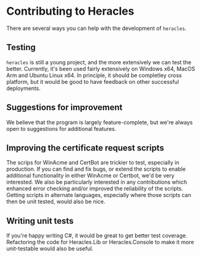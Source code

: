 # Contributing to Heracles

There are several ways you can help with the development of `heracles`.

## Testing

`heracles` is still a young project, and the more extensively we can test the better. Currently, it's been used fairly extensively on Windows x64, MacOS Arm and Ubuntu Linux x64. In principle, it should be completley cross platform, but it would be good to have feedback on other successful deployments.

## Suggestions for improvement

We believe that the program is largely feature-complete, but we're always open to suggestions for additional features.

## Improving the certificate request scripts

The scrips for WinAcme and CertBot are trickier to test, especially in production. If you can find and fix bugs, or extend the scripts to enable additional functionality in either WinAcme or Certbot, we'd be very interested. We also be particularly interested in any contributions which enhanced error checking and/or improved the reliability of the scripts. Getting scripts in alternate languages, especially where those scripts can then be unit tested, would also be nice.

## Writing unit tests

If you're happy writing C#, it would be great to get better test coverage. Refactoring the code for Heracles.Lib or Heracles.Console to make it more unit-testable would also be useful.
